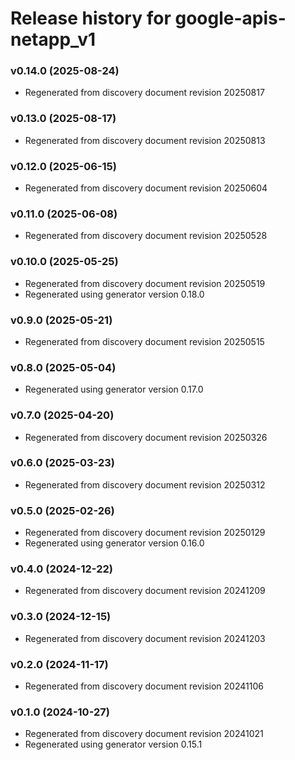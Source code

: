 # Release history for google-apis-netapp_v1

### v0.14.0 (2025-08-24)

* Regenerated from discovery document revision 20250817

### v0.13.0 (2025-08-17)

* Regenerated from discovery document revision 20250813

### v0.12.0 (2025-06-15)

* Regenerated from discovery document revision 20250604

### v0.11.0 (2025-06-08)

* Regenerated from discovery document revision 20250528

### v0.10.0 (2025-05-25)

* Regenerated from discovery document revision 20250519
* Regenerated using generator version 0.18.0

### v0.9.0 (2025-05-21)

* Regenerated from discovery document revision 20250515

### v0.8.0 (2025-05-04)

* Regenerated using generator version 0.17.0

### v0.7.0 (2025-04-20)

* Regenerated from discovery document revision 20250326

### v0.6.0 (2025-03-23)

* Regenerated from discovery document revision 20250312

### v0.5.0 (2025-02-26)

* Regenerated from discovery document revision 20250129
* Regenerated using generator version 0.16.0

### v0.4.0 (2024-12-22)

* Regenerated from discovery document revision 20241209

### v0.3.0 (2024-12-15)

* Regenerated from discovery document revision 20241203

### v0.2.0 (2024-11-17)

* Regenerated from discovery document revision 20241106

### v0.1.0 (2024-10-27)

* Regenerated from discovery document revision 20241021
* Regenerated using generator version 0.15.1

